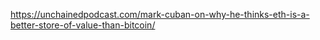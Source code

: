 https://unchainedpodcast.com/mark-cuban-on-why-he-thinks-eth-is-a-better-store-of-value-than-bitcoin/